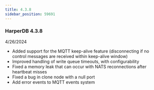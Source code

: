 ```yaml
---
title: 4.3.8
sidebar_position: 59691
---
```


### HarperDB 4.3.8

4/26/2024

- Added support for the MQTT keep-alive feature (disconnecting if no control messages are received within keep-alive window)
- Improved handling of write queue timeouts, with configurability
- Fixed a memory leak that can occur with NATS reconnections after heartbeat misses
- Fixed a bug in clone node with a null port
- Add error events to MQTT events system
